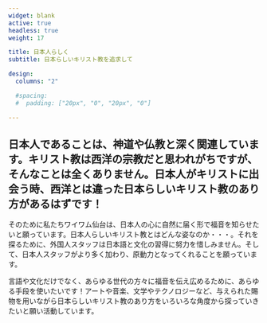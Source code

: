 ```yaml
---
widget: blank
active: true
headless: true
weight: 17

title: 日本人らしく
subtitle: 日本らしいキリスト教を追求して

design:
  columns: "2"

  #spacing:
  #  padding: ["20px", "0", "20px", "0"]

---
```


## 日本人であることは、神道や仏教と深く関連しています。キリスト教は西洋の宗教だと思われがちですが、そんなことは全くありません。日本人がキリストに出会う時、西洋とは違った日本らしいキリスト教のあり方があるはずです！

そのために私たちワイワム仙台は、日本人の心に自然に届く形で福音を知らせたいと願っています。日本人らしいキリスト教とはどんな姿なのか・・・。それを探るために、外国人スタッフは日本語と文化の習得に努力を惜しみません。そして、日本人スタッフがより多く加わり、原動力となってくれることを願っています。

言語や文化だけでなく、あらゆる世代の方々に福音を伝え広めるために、あらゆる手段を使いたいです！アートや音楽、文学やテクノロジーなど、与えられた賜物を用いながら日本らしいキリスト教のあり方をいろいろな角度から探っていきたいと願い活動しています。
